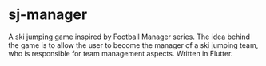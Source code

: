 # sj-manager
A ski jumping game inspired by Football Manager series. The idea behind the game is to allow the user to become the manager of a ski jumping team, who is responsible for team management aspects. Written in Flutter.
